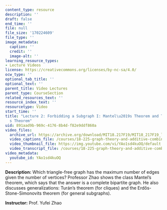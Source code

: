 ```yaml
---
content_type: resource
description: ''
draft: false
end_time: ''
file: null
file_size: '170224609'
file_type: ''
image_metadata:
  caption: ''
  credit: ''
  image-alt: ''
learning_resource_types:
- Lecture Videos
license: https://creativecommons.org/licenses/by-nc-sa/4.0/
ocw_type: ''
optional_tab_title: ''
optional_text: ''
parent_title: Video Lectures
parent_type: CourseSection
related_resources_text: ''
resource_index_text: ''
resourcetype: Video
start_time: ''
title: "Lecture 2: Forbidding a Subgraph I: Mantel\u2019s Theorem and Tur\xE1n\u2019\
  s Theorem"
uid: 891aad9b-969c-4176-8b4d-f82e9ddf860a
video_files:
  archive_url: https://archive.org/download/MIT18.217F19/MIT18_217F19_lec02_300k.mp4
  video_captions_file: /courses/18-225-graph-theory-and-additive-combinatorics-fall-2023/YAo1sd4kuOQ_captions.vtt
  video_thumbnail_file: https://img.youtube.com/vi/YAo1sd4kuOQ/default.jpg
  video_transcript_file: /courses/18-225-graph-theory-and-additive-combinatorics-fall-2023/YAo1sd4kuOQ_transcript.pdf
video_metadata:
  youtube_id: YAo1sd4kuOQ
---
```

**Description:** Which triangle-free graph has the maximum number of edges given the number of vertices? Professor Zhao shows the class Mantel’s theorem, which says that the answer is a complete bipartite graph. He also discusses generalizations: Turán’s theorem (for cliques) and the Erdős-Stone-Simonovits theorem (for general subgraphs).

**Instructor:** Prof. Yufei Zhao